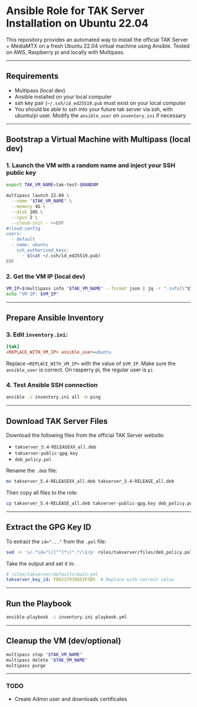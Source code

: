 # Ansible Role for TAK Server Installation on Ubuntu 22.04

This repository provides an automated way to install the official TAK Server + MediaMTX on a fresh Ubuntu 22.04 virtual machine using Ansible. Tested on AWS, Raspberry pi and locally with Multipass.

---

## Requirements

- Multipass (local dev)
- Ansible installed on your local computer
- ssh key pair (`~/.ssh/id_ed25519.pub` must exist on your local computer
- You should be able to ssh into your future tak server via ssh, with ubuntu/pi user. Modify the `ansible_user` on `inventory.ini` if necessary

---

## Bootstrap a Virtual Machine with Multipass (local dev)

### 1. Launch the VM with a random name and inject your SSH public key

```bash
export TAK_VM_NAME=tak-test-$RANDOM

multipass launch 22.04 \
  --name "$TAK_VM_NAME" \
  --memory 4G \
  --disk 10G \
  --cpus 2 \
  --cloud-init - <<EOF
#cloud-config
users:
  - default
  - name: ubuntu
    ssh_authorized_keys:
      - $(cat ~/.ssh/id_ed25519.pub)
EOF
```

### 2. Get the VM IP (local dev)

```bash
VM_IP=$(multipass info "$TAK_VM_NAME" --format json | jq -r ".info[\"$TAK_VM_NAME\"].ipv4[0]")
echo "VM IP: $VM_IP"
```

---

## Prepare Ansible Inventory

### 3. Edit `inventory.ini`:

```ini
[tak]
<REPLACE_WITH_VM_IP> ansible_user=ubuntu
```

Replace `<REPLACE_WITH_VM_IP>` with the value of `$VM_IP`.
Make sure the `ansible_user` is correct. On rasperry pi, the regular user is `pi`

### 4. Test Ansible SSH connection

```bash
ansible -i inventory.ini all -m ping
```

---

## Download TAK Server Files

Download the following files from the official TAK Server website:

- `takserver_5.4-RELEASEXX_all.deb`
- `takserver-public-gpg.key`
- `deb_policy.pol`

Rename the `.deb` file:

```bash
mv takserver_5.4-RELEASEXX_all.deb takserver_5.4-RELEASE_all.deb
```

Then copy all files to the role:

```bash
cp takserver_5.4-RELEASE_all.deb takserver-public-gpg.key deb_policy.pol roles/takserver/files/
```

---

## Extract the GPG Key ID

To extract the `id="..."` from the `.pol` file:

```bash
sed -n 's/.*id="\([^"]*\)".*/\1/p' roles/takserver/files/deb_policy.pol | head -n1
```

Take the output and set it in:

```yaml
# roles/takserver/defaults/main.yml
takserver_key_id: F06237936851F5B5  # Replace with correct value
```

---

## Run the Playbook

```bash
ansible-playbook -i inventory.ini playbook.yml
```

---

## Cleanup the VM (dev/optional)

```bash
multipass stop "$TAK_VM_NAME"
multipass delete "$TAK_VM_NAME"
multipass purge
```

---

### TODO

- Create Admin user and downloads certificates

